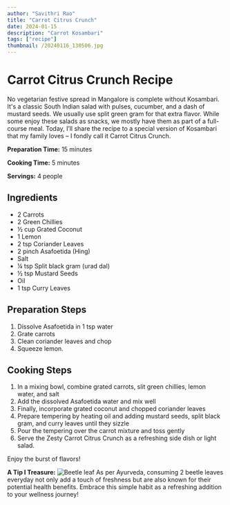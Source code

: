 ```yaml
---
author: "Savithri Rao"
title: "Carrot Citrus Crunch"
date: 2024-01-15
description: "Carrot Kosambari"
tags: ["recipe"]
thumbnail: /20240116_130506.jpg
---
```

# Carrot Citrus Crunch Recipe

No vegetarian festive spread in Mangalore is complete without Kosambari. It's a classic South Indian salad with pulses, cucumber, and a dash of mustard seeds. We usually use split green gram for that extra flavor. While some enjoy these salads as snacks, we mostly have them as part of a full-course meal. Today, I’ll share the recipe to a special version of Kosambari that my family loves – I fondly call it Carrot Citrus Crunch.

**Preparation Time:** 15 minutes

**Cooking Time:** 5 minutes

**Servings:** 4 people

## Ingredients
- 2 Carrots
- 2 Green Chillies
- ½ cup Grated Coconut
- 1 Lemon
- 2 tsp Coriander Leaves
- 2 pinch Asafoetida (Hing)
- Salt
- ¼ tsp Split black gram (urad dal)
- ½ tsp Mustard Seeds
- Oil
- 1 tsp Curry Leaves

## Preparation Steps
1. Dissolve Asafoetida in 1 tsp water
2. Grate carrots
3. Clean coriander leaves and chop
4. Squeeze lemon.

## Cooking Steps
1. In a mixing bowl, combine grated carrots, slit green chillies, lemon water, and salt
2. Add the dissolved Asafoetida water and mix well
3. Finally, incorporate grated coconut and chopped coriander leaves 
4. Prepare tempering by heating oil and adding mustard seeds, split black gram, and curry leaves until they sizzle
5. Pour the tempering over the carrot mixture and toss gently 
6. Serve the Zesty Carrot Citrus Crunch as a refreshing side dish or light salad.

Enjoy the burst of flavors!

**A Tip I Treasure:**
![Beetle  leaf](/20240117_074131.jpg)
As per Ayurveda, consuming 2 beetle leaves everyday not only add a touch of freshness but are also known for their potential health benefits. Embrace this simple habit as a refreshing addition to your wellness journey!

